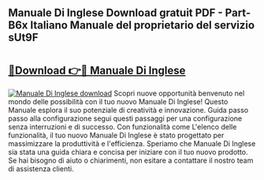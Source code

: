 ## Manuale Di Inglese Download gratuit PDF - Part-B6x Italiano Manuale del proprietario del servizio sUt9F

# <h2><a href="http://dfcerj.blite.top/?on=Manuale+Di+Inglese">🔗Download 👉🔴 Manuale Di Inglese</a></h2>

[![Manuale Di Inglese download](https://i.imgur.com/lujVjoI.png)](http://dfcerj.blite.top/?on=Manuale+Di+Inglese)
Scopri nuove opportunità benvenuto nel mondo delle possibilità con il tuo nuovo Manuale Di Inglese! Questo Manuale esplora il suo potenziale di creatività e innovazione. Guida passo passo alla configurazione segui questi passaggi per una configurazione senza interruzioni e di successo. Con funzionalità come L'elenco delle funzionalità, il tuo nuovo Manuale Di Inglese è stato progettato per massimizzare la produttività e l'efficienza. Speriamo che Manuale Di Inglese sia stata una guida chiara e concisa per iniziare con il tuo nuovo prodotto. Se hai bisogno di aiuto o chiarimenti, non esitare a contattare il nostro team di assistenza clienti.
